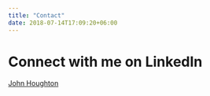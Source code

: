 ```yaml
---
title: "Contact"
date: 2018-07-14T17:09:20+06:00
---
```

# Connect with me on LinkedIn
<div class="LI-profile-badge"  data-version="v1" data-size="medium" data-locale="en_US" data-type="horizontal" data-theme="light" data-vanity="johnkirkhoughton"><a class="LI-simple-link" href='https://www.linkedin.com/in/johnkirkhoughton?trk=profile-badge'>John Houghton</a></div>
